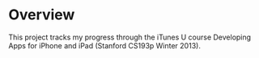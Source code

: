 # Overview

This project tracks my progress through the iTunes U course Developing Apps for iPhone and iPad (Stanford CS193p Winter 2013).